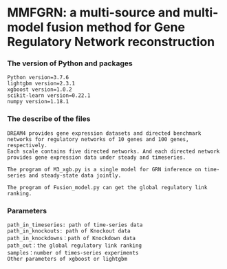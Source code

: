 # MMFGRN: a multi-source and multi-model fusion method for Gene Regulatory Network reconstruction

### The version of Python and packages
    Python version=3.7.6
	lightgbm version=2.3.1
	xgboost version=1.0.2
	scikit-learn version=0.22.1
	numpy version=1.18.1

### The describe of the files 

```
DREAM4 provides gene expression datasets and directed benchmark networks for regulatory networks of 10 genes and 100 genes, respectively.
Each scale contains five directed networks. And each directed network provides gene expression data under steady and timeseries.

The program of M3_xgb.py is a single model for GRN inference on time-series and steady-state data jointly.

The program of Fusion_model.py can get the global regulatory link ranking.
```

### Parameters
	path_in_timeseries: path of time-series data
	path_in_knockouts: path of Knockout data
	path_in_knockdowns：path of Knockdown data
	path_out：the global regulatory link ranking
	samples：number of times-series experiments
	Other parameters of xgboost or lightgbm
